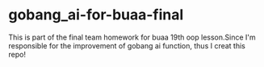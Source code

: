 # gobang_ai-for-buaa-final
This is part of the final team homework for buaa 19th oop lesson.Since I'm responsible for the improvement of gobang ai function, thus I creat this repo!
